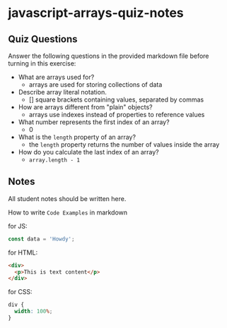 # javascript-arrays-quiz-notes

## Quiz Questions

Answer the following questions in the provided markdown file before turning in this exercise:

- What are arrays used for?
  - arrays are used for storing collections of data
- Describe array literal notation.
  - [] square brackets containing values, separated by commas
- How are arrays different from "plain" objects?
  - arrays use indexes instead of properties to reference values
- What number represents the first index of an array?
  - 0
- What is the `length` property of an array?
  - the `length` property returns the number of values inside the array
- How do you calculate the last index of an array?
  - `array.length - 1`

## Notes

All student notes should be written here.

How to write `Code Examples` in markdown

for JS:

```javascript
const data = 'Howdy';
```

for HTML:

```html
<div>
  <p>This is text content</p>
</div>
```

for CSS:

```css
div {
  width: 100%;
}
```
